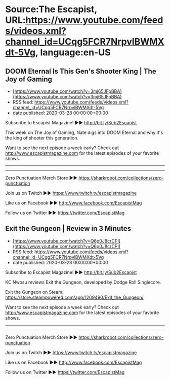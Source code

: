 # Source:The Escapist, URL:https://www.youtube.com/feeds/videos.xml?channel_id=UCqg5FCR7NrpvlBWMXdt-5Vg, language:en-US

## DOOM Eternal Is This Gen's Shooter King | The Joy of Gaming
 - [https://www.youtube.com/watch?v=3mj65JFpBBA](https://www.youtube.com/watch?v=3mj65JFpBBA)
 - RSS feed: https://www.youtube.com/feeds/videos.xml?channel_id=UCqg5FCR7NrpvlBWMXdt-5Vg
 - date published: 2020-03-28 00:00:00+00:00

Subscribe to Escapist Magazine! ►► http://bit.ly/Sub2Escapist

This week on The Joy of Gaming, Nate digs into DOOM Eternal and why it's the king of shooter this generation. 

Want to see the next episode a week early? Check out http://www.escapistmagazine.com for the latest episodes of your favorite shows.

---



---


Zero Punctuation Merch Store ►► https://sharkrobot.com/collections/zero-punctuation 

Join us on Twitch ►► https://www.twitch.tv/escapistmagazine 

Like us on Facebook ►► http://www.facebook.com/EscapistMag

Follow us on Twitter ►► https://twitter.com/EscapistMag

## Exit the Gungeon | Review in 3 Minutes
 - [https://www.youtube.com/watch?v=Q6p0J8crCPI](https://www.youtube.com/watch?v=Q6p0J8crCPI)
 - RSS feed: https://www.youtube.com/feeds/videos.xml?channel_id=UCqg5FCR7NrpvlBWMXdt-5Vg
 - date published: 2020-03-28 00:00:00+00:00

Subscribe to Escapist Magazine! ►► http://bit.ly/Sub2Escapist

KC Nwosu reviews Exit the Gungeon, developed by Dodge Roll Singlecore.

Exit the Gungeon on Steam: https://store.steampowered.com/app/1209490/Exit_the_Gungeon/

Want to see the next episode a week early? Check out http://www.escapistmagazine.com for the latest episodes of your favorite shows.

---



---


Zero Punctuation Merch Store ►► https://sharkrobot.com/collections/zero-punctuation 

Join us on Twitch ►► https://www.twitch.tv/escapistmagazine 

Like us on Facebook ►► http://www.facebook.com/EscapistMag

Follow us on Twitter ►► https://twitter.com/EscapistMag

